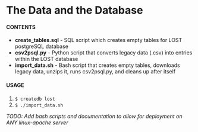 <h1>The Data and the Database</h1>

<h4>CONTENTS</h4>
<ul>
<li><b>create_tables.sql</b> - SQL script which creates empty tables for LOST postgreSQL database</li>
<li><b>csv2psql.py</b> - Python script that converts legacy data (.csv) into entries within the LOST database</li>
<li><b>import_data.sh</b> - Bash script that creates empty tables, downloads legacy data, unzips it, runs csv2psql.py, and cleans up after itself</li>
</ul>

<h4>USAGE</h4>
<ol>
<li><code>$ createdb lost</code></li>
<li><code>$ ./import_data.sh</code></li>
</ol>

<i>TODO: Add bash scripts and documentation to allow for deployment on ANY linux-apache server</i>

